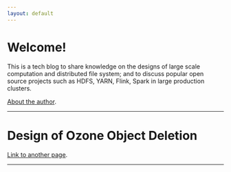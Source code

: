 ```yaml
---
layout: default
---
```


# [](#header-1)Welcome!

This is a tech blog to share knowledge on the designs of large scale
computation and distributed file system; and to discuss popular open
source projects such as HDFS, YARN, Flink, Spark in large production
clusters.

[About the author](about).

* * *

# [](#header-1)Design of Ozone Object Deletion

[Link to another page](another-page).

* * *
